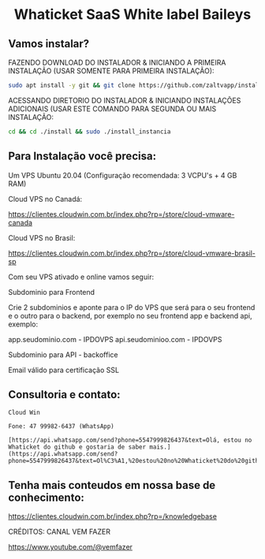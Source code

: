 <h1 align="center">Whaticket SaaS White label Baileys</h1>


## Vamos instalar?

FAZENDO DOWNLOAD DO INSTALADOR & INICIANDO A PRIMEIRA INSTALAÇÃO (USAR SOMENTE PARA PRIMEIRA INSTALAÇÃO):

```bash
sudo apt install -y git && git clone https://github.com/zaltvapp/instalador-whaticket install && sudo chmod -R 777 ./install && cd ./install && sudo ./install_primaria
```

ACESSANDO DIRETORIO DO INSTALADOR & INICIANDO INSTALAÇÕES ADICIONAIS (USAR ESTE COMANDO PARA SEGUNDA OU MAIS INSTALAÇÃO:
```bash
cd && cd ./install && sudo ./install_instancia
```


## Para Instalação você precisa:

Um VPS Ubuntu 20.04 (Configuração recomendada: 3 VCPU's + 4 GB RAM)

Cloud VPS no Canadá:

https://clientes.cloudwin.com.br/index.php?rp=/store/cloud-vmware-canada

Cloud VPS no Brasil:

https://clientes.cloudwin.com.br/index.php?rp=/store/cloud-vmware-brasil-sp

Com seu VPS ativado e online vamos seguir:

Subdominio para Frontend

Crie 2 subdominios e aponte para o IP do VPS que será para o seu frontend e o outro para o backend, por exemplo no seu frontend app e backend api, exemplo:

app.seudominio.com - IPDOVPS
api.seudominioo.com - IPDOVPS

Subdominio para API - backoffice

Email válido para certificação SSL

## Consultoria e contato:

    Cloud Win

    Fone: 47 99982-6437 (WhatsApp)

    [https://api.whatsapp.com/send?phone=5547999826437&text=Olá, estou no Whaticket do github e gostaria de saber mais.](https://api.whatsapp.com/send?phone=5547999826437&text=Ol%C3%A1,%20estou%20no%20Whaticket%20do%20github%20e%20gostaria%20de%20saber%20mais.)


## Tenha mais conteudos em nossa base de conhecimento:

https://clientes.cloudwin.com.br/index.php?rp=/knowledgebase

CRÉDITOS: CANAL VEM FAZER

https://www.youtube.com/@vemfazer


